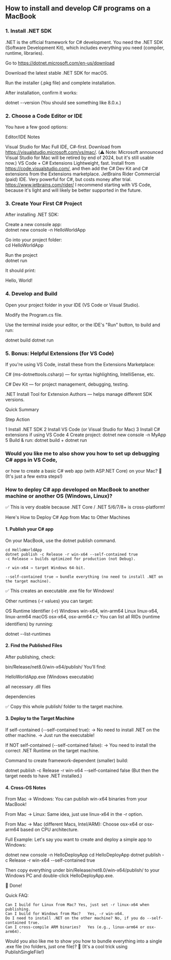 ## How to install and develop C# programs on a MacBook 

### 1. Install .NET SDK
.NET is the official framework for C# development.
You need the .NET SDK (Software Development Kit), which includes everything you need (compiler, runtime, libraries).

Go to https://dotnet.microsoft.com/en-us/download

Download the latest stable .NET SDK for macOS.

Run the installer (.pkg file) and complete installation.

After installation, confirm it works:
 
dotnet --version
(You should see something like 8.0.x.)

### 2. Choose a Code Editor or IDE
You have a few good options:


Editor/IDE	Notes

Visual Studio for Mac	Full IDE, C#-first. Download from https://visualstudio.microsoft.com/vs/mac/.
(⚠️ Note: Microsoft announced Visual Studio for Mac will be retired by end of 2024, but it's still usable now.)
VS Code + C# Extensions	Lightweight, fast. Install from https://code.visualstudio.com/, and then add the C# Dev Kit and C# extensions from the Extensions marketplace.
JetBrains Rider	Commercial (paid) IDE. Very powerful for C#, but costs money after trial. https://www.jetbrains.com/rider/
I recommend starting with VS Code, because it's light and will likely be better supported in the future.

### 3. Create Your First C# Project
After installing .NET SDK:

 Create a new console app:  
dotnet new console -n HelloWorldApp

  Go into your project folder:  
cd HelloWorldApp

 Run the project  
dotnet run

It should print:

 
Hello, World!

### 4. Develop and Build
Open your project folder in your IDE (VS Code or Visual Studio).

Modify the Program.cs file.

Use the terminal inside your editor, or the IDE's "Run" button, to build and run:

 
dotnet build
dotnet run
### 5. Bonus: Helpful Extensions (for VS Code)
If you're using VS Code, install these from the Extensions Marketplace:

C# (ms-dotnettools.csharp) — for syntax highlighting, IntelliSense, etc.

C# Dev Kit — for project management, debugging, testing.

.NET Install Tool for Extension Authors — helps manage different SDK versions.

Quick Summary

Step	Action

1	Install .NET SDK
2	Install VS Code (or Visual Studio for Mac)
3	Install C# extensions if using VS Code
4	Create project: dotnet new console -n MyApp
5	Build & run: dotnet build + dotnet run


### Would you like me to also show you how to set up debugging C# apps in VS Code, 
or how to create a basic C# web app 
(with ASP.NET Core) on your Mac? 🚀
(It's just a few extra steps!)


### How to deploy C# app developed on MacBook to another machine or another OS (Windows, Linux)?

 

✅ This is very doable because .NET Core / .NET 5/6/7/8+ is cross-platform!

Here's How to Deploy C# App from Mac to Other Machines

#### 1. Publish your C# app
On your MacBook, use the dotnet publish command.
```
cd HelloWorldApp
dotnet publish -c Release -r win-x64 --self-contained true
-c Release → builds optimized for production (not Debug).

-r win-x64 → target Windows 64-bit.

--self-contained true → bundle everything (no need to install .NET on the target machine).
```
✅ This creates an executable .exe file for Windows!

Other runtimes (-r values) you can target:


OS	Runtime Identifier (-r)
Windows	win-x64, win-arm64
Linux	linux-x64, linux-arm64
macOS	osx-x64, osx-arm64
👉 You can list all RIDs (runtime identifiers) by running:


dotnet --list-runtimes

#### 2. Find the Published Files
After publishing, check:

bin/Release/net8.0/win-x64/publish/
You'll find:

HelloWorldApp.exe (Windows executable)

all necessary .dll files

dependencies

✅ Copy this whole publish/ folder to the target machine.

#### 3. Deploy to the Target Machine
If self-contained (--self-contained true):
→ No need to install .NET on the other machine.
→ Just run the executable!

If NOT self-contained (--self-contained false):
→ You need to install the correct .NET Runtime on the target machine.

Command to create framework-dependent (smaller) build:
 
dotnet publish -c Release -r win-x64 --self-contained false
(But then the target needs to have .NET installed.)

#### 4. Cross-OS Notes
From Mac → Windows:
You can publish win-x64 binaries from your MacBook!

From Mac → Linux:
Same idea, just use linux-x64 in the -r option.

From Mac → Mac (different Macs, Intel/ARM):
Choose osx-x64 or osx-arm64 based on CPU architecture.

Full Example:
Let's say you want to create and deploy a simple app to Windows:
 
dotnet new console -n HelloDeployApp
cd HelloDeployApp
dotnet publish -c Release -r win-x64 --self-contained true

Then copy everything under bin/Release/net8.0/win-x64/publish/
to your Windows PC and double-click HelloDeployApp.exe.

🎯 Done!

Quick FAQ:
```
Can I build for Linux from Mac?	Yes, just set -r linux-x64 when publishing.
Can I build for Windows from Mac?	Yes, -r win-x64.
Do I need to install .NET on the other machine?	No, if you do --self-contained true.
Can I cross-compile ARM binaries?	Yes (e.g., linux-arm64 or osx-arm64).
```
Would you also like me to show you how to bundle everything into a single .exe file
(no folders, just one file)? 🎯
(It's a cool trick using PublishSingleFile!)
